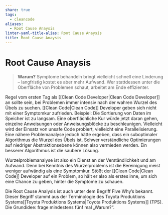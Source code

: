 ```yaml
---
share: true
tags:
  - cleancode
aliases:
  - Root Cause Anaysis
linter-yaml-title-alias: Root Cause Anaysis
title: Root Cause Anaysis
---
```

 
# Root Cause Anaysis

>**Warum?**
>Symptome behandeln bringt vielleicht schnell eine Linderung – langfristig kostet es aber mehr Aufwand. Wer stattdessen unter die Oberfläche von Problemen schaut, arbeitet am Ende effizienter.

Regel vom ersten Tag als [[Clean Code Developer|Clean Code Developer]] an sollte sein, bei Problemen immer intensiv nach der wahren Wurzel des Übels zu suchen. [[Clean Code|Clean Code]] Developer geben sich nicht mit einer Symptomkur zufrieden. Beispiel: Die Sortierung von Daten im Speicher ist zu langsam. Eine oberflächliche Kur würde jetzt daran gehen, einzelne Anweisungen oder Anweisungsblöcke zu beschleunigen. Vielleicht wird der Einsatz von unsafe Code probiert, vielleicht eine Parallelisierung. Eine nähere Problemanalyse jedoch hätte ergeben, dass ein suboptimaler Algorithmus die Wurzel des Übels ist. Schwer verständliche Optimierungen auf niedriger Abstraktionsebene können also vermieden werden. Ein besserer Algorithmus ist die saubere Lösung.

Wurzelproblemanalyse ist also ein Dienst an der Verständlichkeit und am Aufwand. Denn bei Kenntnis des Wurzelproblems ist die Bereinigung meist weniger aufwändig als eine Symptomkur. Stößt der [[Clean Code|Clean Code]] Developer auf ein Problem, so hält er also als erstes inne, um sich eine Chance zu geben, hinter die Symptome zu schauen.

Die Root Cause Analysis ist auch unter dem Begriff Five Why’s bekannt. Dieser Begriff stammt aus der Terminologie des Toyota Produktions Systems[[Toyota Produktions Systems|Toyota Produktions Systems]] (TPS). Die Grundidee: frage mindestens fünf mal „Warum?“.